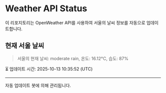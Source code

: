 
# Weather API Status

이 리포지토리는 OpenWeather API를 사용하여 서울의 날씨 정보를 자동으로 업데이트합니다.

## 현재 서울 날씨
> 서울의 현재 날씨: moderate rain, 온도: 16.12°C, 습도: 87%

⏳ 업데이트 시간: 2025-10-13 10:35:52 (UTC)

---
자동 업데이트 봇에 의해 관리됩니다.

